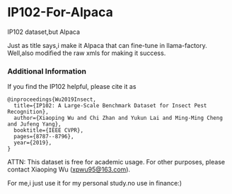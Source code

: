 # IP102-For-Alpaca
IP102 dataset,but Alpaca

Just as title says,i make it Alpaca that can fine-tune in llama-factory.
Well,also modified the raw xmls for making it success.

### Additional Information
If you find the IP102 helpful, please cite it as
```
@inproceedings{Wu2019Insect,
  title={IP102: A Large-Scale Benchmark Dataset for Insect Pest Recognition},
  author={Xiaoping Wu and Chi Zhan and Yukun Lai and Ming-Ming Cheng and Jufeng Yang},
  booktitle={IEEE CVPR},
  pages={8787--8796},
  year={2019},
}
```

ATTN: This dataset is free for academic usage. For other purposes, please contact Xiaoping Wu (xpwu95@163.com).

For me,i just use it for my personal study.no use in finance:)

